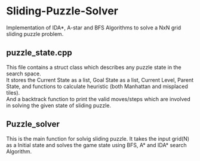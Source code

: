 # Sliding-Puzzle-Solver
Implementation of IDA*, A-star and BFS Algorithms to solve a NxN grid sliding puzzle problem.

## puzzle_state.cpp
This file contains a struct class which describes any puzzle state in the search space.<br/>
It stores the Current State as a list, Goal State as a list, Current Level, Parent State, and functions to calculate heuristic (both Manhattan and misplaced tiles).<br/>
And a backtrack function to print the valid moves/steps which are involved in solving the given state of sliding puzzle.

## Puzzle_solver
This is the main function for solvig sliding puzzle. It takes the input grid(N) as a Initial state and solves the game state using BFS, A* and IDA* search Algorithm.

